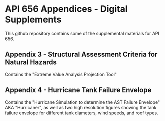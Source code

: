 # API 656 Appendices - Digital Supplements

This github repository contains some of the supplemental materials for API 656.

## Appendix 3 - Structural Assessment Criteria for Natural Hazards

Contains the "Extreme Value Analysis Projection Tool"

## Appendix 4 - Hurricane Tank Failure Envelope

Contains the "Hurricane Simulation to determine the AST Failure Envelope" AKA "Hurricaner", as well as two high resolution figures showing the tank failure envelope for different tank diameters, wind speeds, and roof types.
